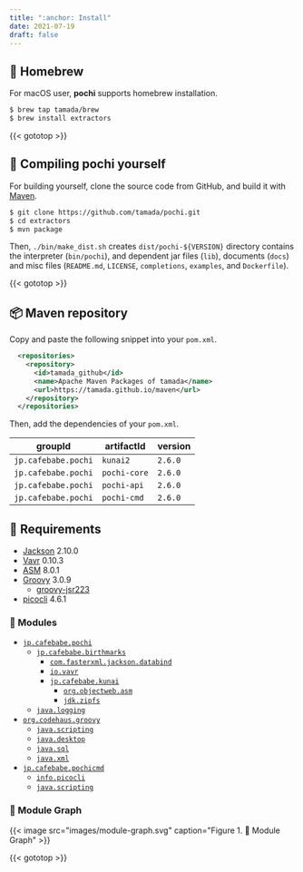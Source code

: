```yaml
---
title: ":anchor: Install"
date: 2021-07-19
draft: false
---
```


## :beer: Homebrew

For macOS user, **pochi** supports homebrew installation.

```sh
$ brew tap tamada/brew
$ brew install extractors
```

{{< gototop >}}

## :muscle: Compiling **pochi** yourself

For building yourself, clone the source code from GitHub, and build it with [Maven](https://maven.apache.org/).

```sh
$ git clone https://github.com/tamada/pochi.git
$ cd extractors
$ mvn package
```

Then, `./bin/make_dist.sh` creates `dist/pochi-${VERSION}` directory contains the interpreter (`bin/pochi`), and dependent jar files (`lib`), documents (`docs`) and misc files (`README.md`, `LICENSE`, `completions`, `examples`, and `Dockerfile`).

{{< gototop >}}

## :package: Maven repository

Copy and paste the following snippet into your `pom.xml`.

```xml
  <repositories>
    <repository>
      <id>tamada_github</id>
      <name>Apache Maven Packages of tamada</name>
      <url>https://tamada.github.io/maven</url>
    </repository>
  </repositories>
```

Then, add the dependencies of your `pom.xml`.

| groupId            | artifactId   | version |
|--------------------|--------------|---------|
|`jp.cafebabe.pochi` | `kunai2`     | `2.6.0` |
|`jp.cafebabe.pochi` | `pochi-core` | `2.6.0` |
|`jp.cafebabe.pochi` | `pochi-api`  | `2.6.0` |
|`jp.cafebabe.pochi` | `pochi-cmd`  | `2.6.0` |


## :briefcase: Requirements

* [Jackson](https://github.com/FasterXML/jackson) 2.10.0
* [Vavr](https://www.vavr.io/) 0.10.3
* [ASM](https://asm.ow2.io/) 8.0.1
* [Groovy](https://groovy-lang.org) 3.0.9
    * [groovy-jsr223](https://groovy-lang.org/integrating.html#jsr223)
* [picocli](https://picocli.info) 4.6.1

### :pouch: Modules

* [`jp.cafebabe.pochi`](https://tamada.github.io/pochi/apidocs/jp.cafebabe.pochi/module-summary.html)
    * [`jp.cafebabe.birthmarks`](https://tamada.github.io/pochi/apidocs/jp.cafebabe.birthmarks/module-summary.html)
        * [`com.fasterxml.jackson.databind`](https://github.com/FasterXML/jackson-databind)
        * [`io.vavr`](https://www.vavr.io/)
        * [`jp.cafebabe.kunai`](https://tamada.github.io/pochi/apidocs/jp.cafebabe.kunai/module-summary.html)
            * [`org.objectweb.asm`](https://asm.ow2.io/)
            * [`jdk.zipfs`](https://docs.oracle.com/en/java/javase/11/docs/api/jdk.zipfs/module-summary.html)
    * [`java.logging`](https://docs.oracle.com/en/java/javase/11/docs/api/java.logging/module-summary.html)
* [`org.codehaus.groovy`](https://groovy-lang.org/)
    * [`java.scripting`](https://docs.oracle.com/en/java/javase/11/docs/api/java.scripting/module-summary.html)
    * [`java.desktop`](https://docs.oracle.com/en/java/javase/11/docs/api/java.desktop/module-summary.html)
    * [`java.sql`](https://docs.oracle.com/en/java/javase/11/docs/api/java.sql/module-summary.html)
    * [`java.xml`](https://docs.oracle.com/en/java/javase/11/docs/api/java.xml/module-summary.html)
* [`jp.cafebabe.pochicmd`](https://tamada.github.io/pochi/apidocs/jp.cafebabe.pochicmd/module-summary.html)
    * [`info.picocli`](https://picocli.info)
    * [`java.scripting`](https://docs.oracle.com/en/java/javase/11/docs/api/java.scripting/module-summary.html)

### :steam_locomotive: Module Graph

{{< image src="images/module-graph.svg" caption="Figure 1. :steam_locomotive: Module Graph" >}}

{{< gototop >}}
